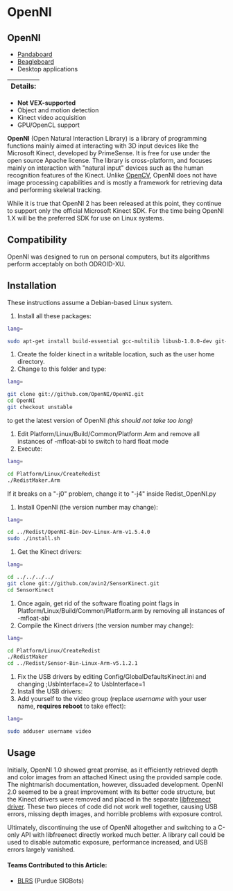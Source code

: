 # OpenNI

## OpenNI

* [Pandaboard](../../electronics/external-boards/pandaboard.md)
* [Beagleboard](../../electronics/external-boards/beagleboard.md)
* Desktop applications

| Details: |
| :--- |


* **Not VEX-supported**
* Object and motion detection
* Kinect video acquisition
* GPU/OpenCL support

**OpenNI** \(Open Natural Interaction Library\) is a library of programming functions mainly aimed at interacting with 3D input devices like the Microsoft Kinect, developed by PrimeSense. It is free for use under the open source Apache license. The library is cross-platform, and focuses mainly on interaction with "natural input" devices such as the human recognition features of the Kinect. Unlike [OpenCV](opencv.md), OpenNI does not have image processing capabilities and is mostly a framework for retrieving data and performing skeletal tracking.

While it is true that OpenNI 2 has been released at this point, they continue to support only the official Microsoft Kinect SDK. For the time being OpenNI 1.X will be the preferred SDK for use on Linux systems.

## Compatibility

OpenNI was designed to run on personal computers, but its algorithms perform acceptably on both ODROID-XU.

## Installation

These instructions assume a Debian-based Linux system.

1. Install all these packages:

```bash
lang=

sudo apt-get install build-essential gcc-multilib libusb-1.0.0-dev git-core doxygen graphviz openjdk-7-jdk freeglut3-dev
```

1. Create the folder kinect in a writable location, such as the user home directory.
2. Change to this folder and type:

```bash
lang=

git clone git://github.com/OpenNI/OpenNI.git
cd OpenNI
git checkout unstable
```

to get the latest version of OpenNI _\(this should not take too long\)_

1. Edit Platform/Linux/Build/Common/Platform.Arm and remove all instances of -mfloat-abi to switch to hard float mode
2. Execute:

```bash
lang=

cd Platform/Linux/CreateRedist
./RedistMaker.Arm
```

If it breaks on a "-j0" problem, change it to "-j4" inside Redist\_OpenNI.py

1. Install OpenNI \(the version number may change\):

```bash
lang=

cd ../Redist/OpenNI-Bin-Dev-Linux-Arm-v1.5.4.0
sudo ./install.sh
```

1. Get the Kinect drivers:

```bash
lang=

cd ../../../../
git clone git://github.com/avin2/SensorKinect.git
cd SensorKinect
```

1. Once again, get rid of the software floating point flags in Platform/Linux/Build/Common/Platform.arm by removing all instances of -mfloat-abi
2. Compile the Kinect drivers \(the version number may change\):

```bash
lang=

cd Platform/Linux/CreateRedist
./RedistMaker
cd ../Redist/Sensor-Bin-Linux-Arm-v5.1.2.1
```

1. Fix the USB drivers by editing Config/GlobalDefaultsKinect.ini and changing ;UsbInterface=2 to UsbInterface=1
2. Install the USB drivers:
3. Add yourself to the video group \(replace _username_ with your user name, **requires reboot** to take effect\):

```bash
lang=

sudo adduser username video
```

## Usage

Initially, OpenNI 1.0 showed great promise, as it efficiently retrieved depth and color images from an attached Kinect using the provided sample code. The nightmarish documentation, however, dissuaded development. OpenNI 2.0 seemed to be a great improvement with its better code structure, but the Kinect drivers were removed and placed in the separate [libfreenect driver](https://github.com/OpenKinect/libfreenect). These two pieces of code did not work well together, causing USB errors, missing depth images, and horrible problems with exposure control.

Ultimately, discontinuing the use of OpenNI altogether and switching to a C-only API with libfreenect directly worked much better. A library call could be used to disable automatic exposure, performance increased, and USB errors largely vanished.

#### Teams Contributed to this Article:

* [BLRS](https://purduesigbots.com/) \(Purdue SIGBots\)

